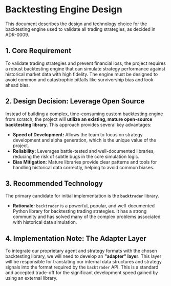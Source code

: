 # Backtesting Engine Design

This document describes the design and technology choice for the backtesting engine used to validate all trading strategies, as decided in ADR-0009.

## 1. Core Requirement

To validate trading strategies and prevent financial loss, the project requires a robust backtesting engine that can simulate strategy performance against historical market data with high fidelity. The engine must be designed to avoid common and catastrophic pitfalls like survivorship bias and look-ahead bias.

## 2. Design Decision: Leverage Open Source

Instead of building a complex, time-consuming custom backtesting engine from scratch, the project will **utilize an existing, mature open-source backtesting library**. This approach provides several key advantages:

- **Speed of Development:** Allows the team to focus on strategy development and alpha generation, which is the unique value of the project.
- **Reliability:** Leverages battle-tested and well-documented libraries, reducing the risk of subtle bugs in the core simulation logic.
- **Bias Mitigation:** Mature libraries provide clear patterns and tools for handling historical data correctly, helping to avoid common biases.

## 3. Recommended Technology

The primary candidate for initial implementation is the **`backtrader`** library.

- **Rationale:** `backtrader` is a powerful, popular, and well-documented Python library for backtesting trading strategies. It has a strong community and has solved many of the complex problems associated with historical data simulation.

## 4. Implementation Note: The Adapter Layer

To integrate our proprietary agent and strategy formats with the chosen backtesting library, we will need to develop an **"adapter" layer**. This layer will be responsible for translating our internal data structures and strategy signals into the format required by the `backtrader` API. This is a standard and accepted trade-off for the significant development speed gained by using an external library.
